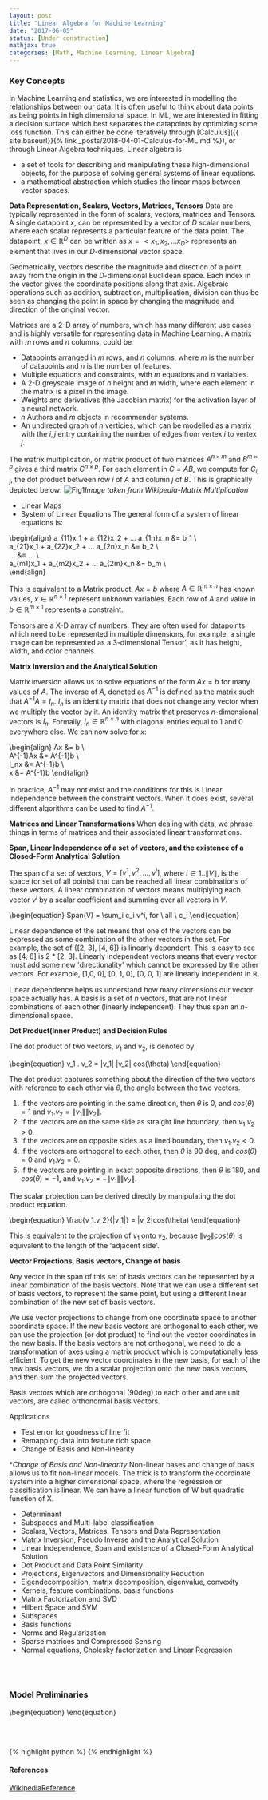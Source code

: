```yaml
---
layout: post
title: "Linear Algebra for Machine Learning"
date: "2017-06-05"
status: [Under construction]
mathjax: true
categories: [Math, Machine Learning, Linear Algebra]
---
```


### Key Concepts
In Machine Learning and statistics, we are interested in modelling the relationships between our data. It is often useful to think about data points as being points in high dimensional space. In ML, we are interested in fitting a decision surface which best separates the datapoints by optimizing some loss function. This can either be done iteratively through [Calculus]({{ site.baseurl}}{% link _posts/2018-04-01-Calculus-for-ML.md %}), or through Linear Algebra techniques. Linear algebra is 
* a set of tools for describing and manipulating these high-dimensional objects, for the purpose of solving general systems of linear equations.
* a mathematical abstraction which studies the linear maps between vector spaces.

**Data Representation, Scalars, Vectors, Matrices, Tensors**
Data are typically represented in the form of scalars, vectors, matrices and Tensors. A single datapoint $x$, can be represented by a vector of $D$ scalar numbers, where each scalar represents a particular feature of the data point. The datapoint, $x \in \mathbb{R}^D$ can be written as $x=<x_1, x_2, ... x_D>$ represents an element that lives in our $D$-dimensional vector space.

Geometrically, vectors describe the magnitude and direction of a point away from the origin in the $D$-dimensional Euclidean space. Each index in the vector gives the coordinate positions along that axis. Algebraic operations such as addition, subtraction, multiplication, division can thus be seen as changing the point in space by changing the magnitude and direction of the original vector.


Matrices are a 2-D array of numbers, which has many different use cases and is highly versatile for representing data in Machine Learning. A matrix with $m$ rows and $n$ columns, could be
 
* Datapoints arranged in $m$ rows, and $n$ columns, where $m$ is the number of datapoints and $n$ is the number of features. 
* Multiple equations and constraints, with $m$ equations and $n$ variables.
* A 2-D greyscale image of $n$ height and $m$ width, where each element in the matrix is a pixel in the image.
* Weights and derivatives (the Jacobian matrix) for the activation layer of a neural network.
* $n$ Authors and $m$ objects in recommender systems.
* An undirected graph of $n$ verticies, which can be modelled as a matrix with the $i, j$ entry containing the number of edges from vertex $i$ to vertex $j$.


The matrix multiplication, or matrix product of two matrices $A^{n\times m}$ and $B^{m\times p}$ gives a third matrix $C^{n\times p}$. For each element in $C=AB$, we compute for $C_{i,j}$, the dot product between row $i$ of $A$ and column $j$ of $B$. This is graphically depicted below: ![Fig1](/assets/Matrix_multiplication_svg.png)*Image taken from Wikipedia-Matrix Multiplication*

* Linear Maps
* System of Linear Equations
The general form of a system of linear equations is: 

\begin{align}
a_{11}x_1 + a_{12}x_2 + ... a_{1n}x_n &= b_1 \\\
a_{21}x_1 + a_{22}x_2 + ... a_{2n}x_n &= b_2 \\\
... &= ... \\\
a_{m1}x_1 + a_{m2}x_2 + ... a_{2m}x_n &= b_m \\\
\end{align}

This is equivalent to a Matrix product, $Ax=b$ where $A \in \mathbb{R}^{m\times n}$ has known values,  $x \in \mathbb{R}^{n\times 1}$ represent unknown variables. Each row of $A$ and value in $b \in \mathbb{R}^{m \times 1}$ represents a constraint.

Tensors are a X-D array of numbers. They are often used for datapoints which need to be represented in multiple dimensions, for example, a single image can be represented as a 3-dimensional Tensor', as it has height, width, and color channels.

**Matrix Inversion and the Analytical Solution**

Matrix inversion allows us to solve equations of the form $Ax=b$ for many values of $A$. The inverse of $A$, denoted as $A^{-1}$ is defined as the matrix such that $A^{-1}A = I_n$. $I_n$ is an identity matrix that does not change any vector when we multiply the vector by it. An identity matrix that preserves $n$-dimensional vectors is $I_n$. Formally, $I_n \in \mathbb{R}^{n\times n}$ with diagonal entries equal to 1 and 0 everywhere else. We can now solve for $x$:

\begin{align}
Ax &= b \\\
A^{-1}Ax &= A^{-1}b \\\
I_nx &= A^{-1}b \\\
x &= A^{-1}b
\end{align}

In practice, $A^{-1}$ may not exist and the conditions for this is Linear Independence between the constraint vectors. When it does exist, several different algorithms can be used to find $A^{-1}$. 

**Matrices and Linear Transformations**
When dealing with data, we phrase things in terms of matrices and their associated linear transformations.

**Span, Linear Independence of a set of vectors, and the existence of a Closed-Form Analytical Solution**

The span of a set of vectors, $V = [v^1,  v^2, ..., v^i]$, where $i \in {1 .. \|V\|}$, is the space (or set of all points) that can be reached all linear combinations of these vectors. A linear combination of vectors means multiplying each vector $v^{i}$ by a scalar coefficient and summing over all vectors in $V$. 


\begin{equation}
Span(V) = \sum_i c_i v^i, for \ all \ c_i
\end{equation}

Linear dependence of the set means that one of the vectors can be expressed as some combination of the other vectors in the set. For example, the set of {[2, 3], [4, 6]} is linearly dependent. This is easy to see as [4, 6] is 2 * [2, 3]. Linearly independent vectors means that every vector must add some new 'directionality' which cannot be expressed by the other vectors. For example, [1,0, 0], [0, 1, 0], [0, 0, 1] are linearly independent in $\mathbb{R}$.

Linear dependence helps us understand how many dimensions our vector space actually has. A basis is a set of $n$ vectors, that are not linear combinations of each other (linearly independent). They thus span an $n$-dimensional space.


**Dot Product(Inner Product) and Decision Rules**

The dot product of two vectors, $v_1$ and $v_2$, is denoted by 

\begin{equation}
v_1 . v_2 = \|v_1\| \|v_2\| cos(\theta)
\end{equation}

The dot product captures something about the direction of the two vectors with reference to each other via $\theta$, the angle between the two vectors. 
1. If the vectors are pointing in the same direction, then $\theta$ is 0, and $cos(\theta)=1$ and $v_1 . v_2 = \|v_1\|\|v_2\|$.
2. If the vectors are on the same side as straight line boundary, then $v_1 . v_2 > 0$.
3. If the vectors are on opposite sides as a lined boundary, then $v_1 . v_2 <0$.
2. If the vectors are orthogonal to each other, then $\theta$ is 90 deg, and $cos(\theta)=0$ and $v_1 . v_2 = 0$. 
3. If the vectors are pointing in exact opposite directions, then $\theta$ is 180, and $cos(\theta)=-1$, and $v_1 . v_2 = - \|v_1\| \|v_2\|$.

The scalar projection can be derived directly by manipulating the dot product equation. 

\begin{equation}
\frac{v_1.v_2}{\|v_1\|} = \|v_2\|cos(\theta)
\end{equation}

This is equivalent to the projection of $v_1$ onto $v_2$, because $\|v_2\|cos(\theta)$ is equivalent to the length of the 'adjacent side'. 

**Vector Projections, Basis vectors, Change of basis**

Any vector in the span of this set of basis vectors can be represented by a linear combination of the basis vectors. Note that we can use a different set of basis vectors, to represent the same point, but using a different linear combination of the new set of basis vectors. 

We use vector projections to change from one coordinate space to another coordinate space. If the new basis vectors are orthogonal to each other, we can use the projection (or dot product) to find out the vector coordinates in the new basis. If the basis vectors are not orthogonal, we need to do a transformation of axes using a matrix product which is computationally less efficient. To get the new vector coordinates in the new basis, for each of the new basis vectors, we do a scalar projection onto the new basis vectors, and then sum the projected vectors. 

Basis vectors which are orthogonal (90deg) to each other and are unit vectors, are called orthonormal basis vectors. 

Applications
- Test error for goodness of line fit
- Remapping data into feature rich space
- Change of Basis and Non-linearity

**Change of Basis and Non-linearity*
Non-linear bases and change of basis allows us to fit non-linear models. The trick is to transform the coordinate system into a higher dimensional space, where the regression or classification is linear. We can have a linear function of W but quadratic function of X. 

* Determinant
* Subspaces and Multi-label classification
* Scalars, Vectors, Matrices, Tensors and Data Representation
* Matrix Inversion, Pseudo Inverse and the Analytical Solution
* Linear Independence, Span and existence of a Closed-Form Analytical Solution
* Dot Product and Data Point Similarity
* Projections, Eigenvectors and Dimensionality Reduction
* Eigendecomposition, matrix decomposition, eigenvalue, convexity
* Kernels, feature combinations, basis functions
* Matrix Factorization and SVD
* Hilbert Space and SVM
* Subspaces
* Basis functions
* Norms and Regularization
* Sparse matrices and Compressed Sensing
* Normal equations, Cholesky factorization and Linear Regression

<br><br>

### Model Preliminaries

\begin{equation}
\end{equation}

<br><br>

{% highlight python %}
{% endhighlight %}

#### References ####
[WikipediaReference](https://wikipedia.org)

